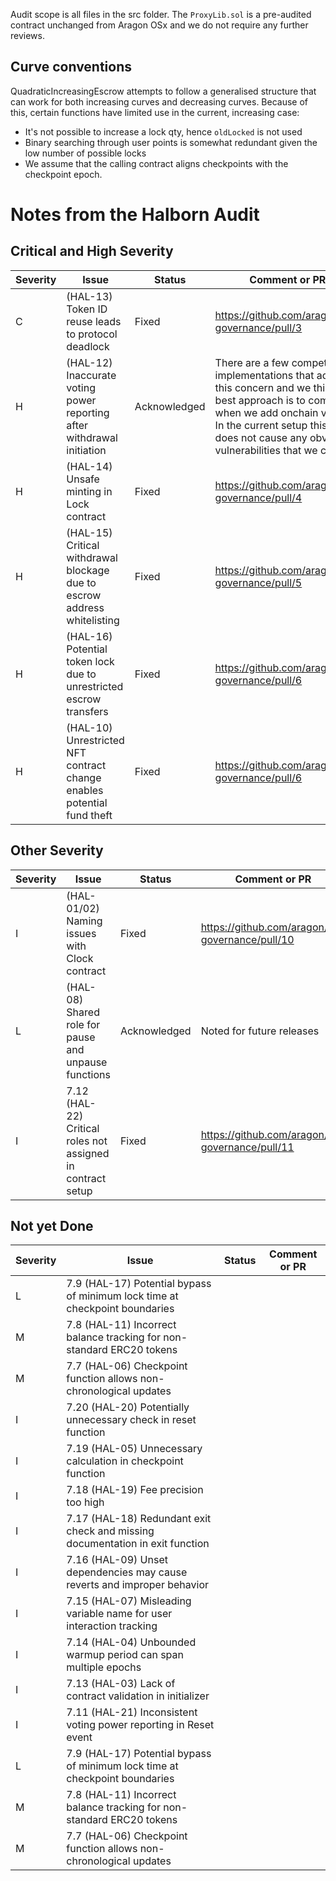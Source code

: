 Audit scope is all files in the src folder. The `ProxyLib.sol` is a pre-audited contract unchanged from Aragon OSx and we do not require any further reviews.

## Curve conventions

QuadraticIncreasingEscrow attempts to follow a generalised structure that can work for both increasing curves and decreasing curves. Because of this, certain functions have limited use in the current, increasing case:

- It's not possible to increase a lock qty, hence `oldLocked` is not used
- Binary searching through user points is somewhat redundant given the low number of possible locks
- We assume that the calling contract aligns checkpoints with the checkpoint epoch.

# Notes from the Halborn Audit

## Critical and High Severity

| Severity | Issue                                                                    | Status       | Comment or PR                                                                                                                                                                                                                           |
| -------- | ------------------------------------------------------------------------ | ------------ | --------------------------------------------------------------------------------------------------------------------------------------------------------------------------------------------------------------------------------------- |
| C        | (HAL-13) Token ID reuse leads to protocol deadlock                       | Fixed        | https://github.com/aragon/ve-governance/pull/3                                                                                                                                                                                          |
| H        | (HAL-12) Inaccurate voting power reporting after withdrawal initiation   | Acknowledged | There are a few competing implementations that address this concern and we think the best approach is to compare when we add onchain voting. In the current setup this issue does not cause any obvious vulnerabilities that we can see |
| H        | (HAL-14) Unsafe minting in Lock contract                                 | Fixed        | https://github.com/aragon/ve-governance/pull/4                                                                                                                                                                                          |
| H        | (HAL-15) Critical withdrawal blockage due to escrow address whitelisting | Fixed        | https://github.com/aragon/ve-governance/pull/5                                                                                                                                                                                          |
| H        | (HAL-16) Potential token lock due to unrestricted escrow transfers       | Fixed        | https://github.com/aragon/ve-governance/pull/6                                                                                                                                                                                          |
| H        | (HAL-10) Unrestricted NFT contract change enables potential fund theft   | Fixed        | https://github.com/aragon/ve-governance/pull/6                                                                                                                                                                                          |

## Other Severity

| Severity | Issue                                                       | Status       | Comment or PR                                   |
| -------- | ----------------------------------------------------------- | ------------ | ----------------------------------------------- |
| I        | (HAL-01/02) Naming issues with Clock contract               | Fixed        | https://github.com/aragon/ve-governance/pull/10 |
| L        | (HAL-08) Shared role for pause and unpause functions        | Acknowledged | Noted for future releases                       |
| I        | 7.12 (HAL-22) Critical roles not assigned in contract setup | Fixed        | https://github.com/aragon/ve-governance/pull/11 |

## Not yet Done

| Severity | Issue                                                                         | Status | Comment or PR |
| -------- | ----------------------------------------------------------------------------- | ------ | ------------- |
| L        | 7.9 (HAL-17) Potential bypass of minimum lock time at checkpoint boundaries   |        |
| M        | 7.8 (HAL-11) Incorrect balance tracking for non-standard ERC20 tokens         |        |
| M        | 7.7 (HAL-06) Checkpoint function allows non-chronological updates             |        |
| I        | 7.20 (HAL-20) Potentially unnecessary check in reset function                 |        |
| I        | 7.19 (HAL-05) Unnecessary calculation in checkpoint function                  |        |
| I        | 7.18 (HAL-19) Fee precision too high                                          |        |
| I        | 7.17 (HAL-18) Redundant exit check and missing documentation in exit function |        |
| I        | 7.16 (HAL-09) Unset dependencies may cause reverts and improper behavior      |        |
| I        | 7.15 (HAL-07) Misleading variable name for user interaction tracking          |        |
| I        | 7.14 (HAL-04) Unbounded warmup period can span multiple epochs                |        |
| I        | 7.13 (HAL-03) Lack of contract validation in initializer                      |        |
| I        | 7.11 (HAL-21) Inconsistent voting power reporting in Reset event              |        |
| L        | 7.9 (HAL-17) Potential bypass of minimum lock time at checkpoint boundaries   |        |
| M        | 7.8 (HAL-11) Incorrect balance tracking for non-standard ERC20 tokens         |        |
| M        | 7.7 (HAL-06) Checkpoint function allows non-chronological updates             |        |
